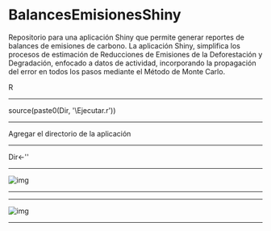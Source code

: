 # BalancesEmisionesShiny

Repositorio para una aplicación Shiny que permite generar reportes de balances de emisiones de carbono. La aplicación Shiny, simplifica los procesos de estimación de Reducciones de Emisiones de la Deforestación y Degradación, enfocado a datos de actividad, incorporando la propagación del error en todos los pasos mediante el Método de Monte Carlo.

<p> R </p>


--------------------------------------------------------

source(paste0(Dir, '\\Ejecutar.r'))

-------------------------------------------------------

Agregar el directorio de la aplicación

-------------------------------------------------------

Dir<-'' 

-------------------------------------------------------


![img](https://github.com/SVMendoza/BalanceEmsionesShiny/blob/main/paneles.png.jpg)






-------------------------------------------------------

-------------------------------------------------------

![img](https://github.com/SVMendoza/BalanceEmsionesShiny/blob/main/paneles.png.jpg)

-------------------------------------------------------
